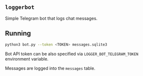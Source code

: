 ## `loggerbot`

Simple Telegram bot that logs chat messages.

## Running

```sh
python3 bot.py --token <TOKEN> messages.sqlite3
```

Bot API token can be also specified via `LOGGER_BOT_TELEGRAM_TOKEN` environment variable.

Messages are logged into the `messages` table.
